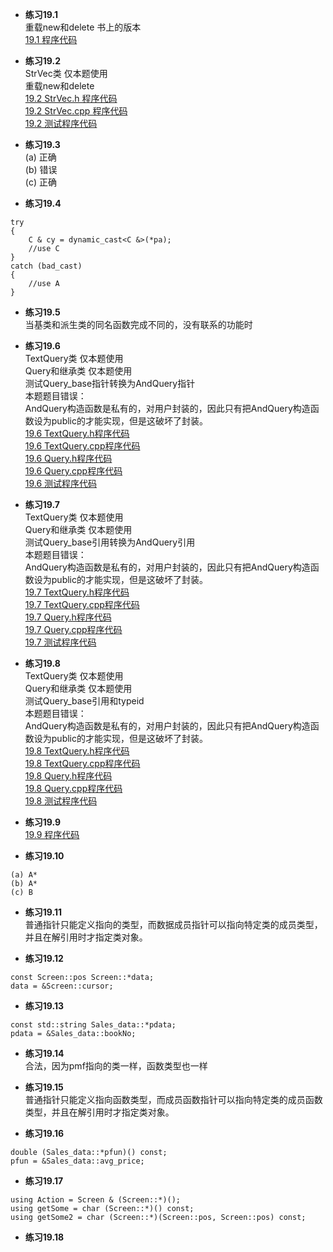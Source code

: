 * **练习19.1**  
重载new和delete 书上的版本  
[19.1 程序代码](19.1.cpp)  

* **练习19.2**  
StrVec类 仅本题使用  
重载new和delete  
[19.2 StrVec.h 程序代码](19.2/StrVec.h)  
[19.2 StrVec.cpp 程序代码](19.2/StrVec.cpp)  
[19.2 测试程序代码](19.2/main.cpp)  

* **练习19.3**  
(a) 正确  
(b) 错误  
(c) 正确  

* **练习19.4**  
```
try
{
    C & cy = dynamic_cast<C &>(*pa);
    //use C
}
catch (bad_cast)
{
    //use A
}
```

* **练习19.5**  
当基类和派生类的同名函数完成不同的，没有联系的功能时  

* **练习19.6**  
TextQuery类 仅本题使用  
Query和继承类 仅本题使用  
测试Query_base指针转换为AndQuery指针  
本题题目错误：  
AndQuery构造函数是私有的，对用户封装的，因此只有把AndQuery构造函数设为public的才能实现，但是这破坏了封装。  
[19.6 TextQuery.h程序代码](19.6/TextQuery.h)  
[19.6 TextQuery.cpp程序代码](19.6/TextQuery.cpp)  
[19.6 Query.h程序代码](19.6/Query.h)  
[19.6 Query.cpp程序代码](19.6/Query.cpp)  
[19.6 测试程序代码](19.6/main.cpp)  

* **练习19.7**  
TextQuery类 仅本题使用  
Query和继承类 仅本题使用  
测试Query_base引用转换为AndQuery引用  
本题题目错误：  
AndQuery构造函数是私有的，对用户封装的，因此只有把AndQuery构造函数设为public的才能实现，但是这破坏了封装。  
[19.7 TextQuery.h程序代码](19.7/TextQuery.h)  
[19.7 TextQuery.cpp程序代码](19.7/TextQuery.cpp)  
[19.7 Query.h程序代码](19.7/Query.h)  
[19.7 Query.cpp程序代码](19.7/Query.cpp)  
[19.7 测试程序代码](19.7/main.cpp)  

* **练习19.8**  
TextQuery类 仅本题使用  
Query和继承类 仅本题使用  
测试Query_base引用和typeid  
本题题目错误：  
AndQuery构造函数是私有的，对用户封装的，因此只有把AndQuery构造函数设为public的才能实现，但是这破坏了封装。  
[19.8 TextQuery.h程序代码](19.8/TextQuery.h)  
[19.8 TextQuery.cpp程序代码](19.8/TextQuery.cpp)  
[19.8 Query.h程序代码](19.8/Query.h)  
[19.8 Query.cpp程序代码](19.8/Query.cpp)  
[19.8 测试程序代码](19.8/main.cpp)  

* **练习19.9**  
[19.9 程序代码](19.9.cpp)  

* **练习19.10**  
```
(a) A*
(b) A*
(c) B
```

* **练习19.11**  
普通指针只能定义指向的类型，而数据成员指针可以指向特定类的成员类型，并且在解引用时才指定类对象。  

* **练习19.12**  
```
const Screen::pos Screen::*data;
data = &Screen::cursor;
```

* **练习19.13**  
```
const std::string Sales_data::*pdata;
pdata = &Sales_data::bookNo;
```

* **练习19.14**  
合法，因为pmf指向的类一样，函数类型也一样  

* **练习19.15**  
普通指针只能定义指向函数类型，而成员函数指针可以指向特定类的成员函数类型，并且在解引用时才指定类对象。  

* **练习19.16**  
```
double (Sales_data::*pfun)() const;
pfun = &Sales_data::avg_price;
```

* **练习19.17**  
```
using Action = Screen & (Screen::*)();
using getSome = char (Screen::*)() const;
using getSome2 = char (Screen::*)(Screen::pos, Screen::pos) const;
```

* **练习19.18**  

